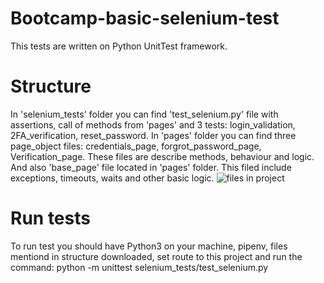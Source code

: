 # Bootcamp-basic-selenium-test
This tests are written on Python UnitTest framework.
# Structure
In 'selenium_tests' folder you can find 'test_selenium.py' file with assertions, call of methods from 'pages' and 3 tests: login_validation, 2FA_verification, reset_password.
In 'pages' folder you can find three page_object files: credentials_page, forgrot_password_page, Verification_page. These files are describe methods, behaviour and logic.
And also 'base_page' file located in 'pages' folder. This filed include exceptions, timeouts, waits and other basic logic.
![files in project](https://github.com/OlegIgnatiev/Bootcamp-basic-selenium-test/assets/119042843/f6d9ea4d-f897-4d69-b3ea-edfaab40535b)
# Run tests
To run test you should have Python3 on your machine, pipenv, files mentiond in structure downloaded, set route to this project and run the command:
python -m unittest selenium_tests/test_selenium.py
